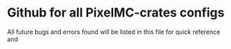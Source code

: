 # Github for all PixelMC-crates configs

All future bugs and errors found will be listed in this file for quick reference and
